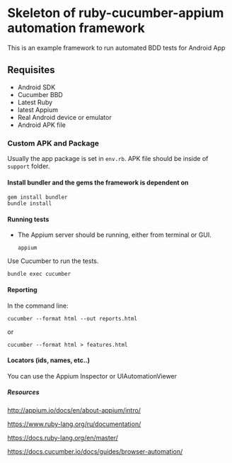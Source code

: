 # Skeleton of ruby-cucumber-appium automation framework

This is an example framework to run automated BDD tests for Android App

## Requisites

* Android SDK
* Cucumber BBD
* Latest Ruby
* latest Appium
* Real Android device or emulator
* Android APK file

### Custom APK and Package
Usually the app package is set in `env.rb`. APK file should be inside of `support` folder.

#### Install bundler and the gems the framework is dependent on

    gem install bundler
    bundle install

#### Running tests

* The Appium server should be running, either from terminal or GUI.

      appium

Use Cucumber to run the tests.

    bundle exec cucumber 
    
#### Reporting

In the command line:

    cucumber --format html --out reports.html
    
or

    cucumber --format html > features.html
    
    
#### Locators (ids, names, etc..)

You can use the Appium Inspector or UIAutomationViewer
    
##### Resources

http://appium.io/docs/en/about-appium/intro/

https://www.ruby-lang.org/ru/documentation/

https://docs.ruby-lang.org/en/master/

https://docs.cucumber.io/docs/guides/browser-automation/
